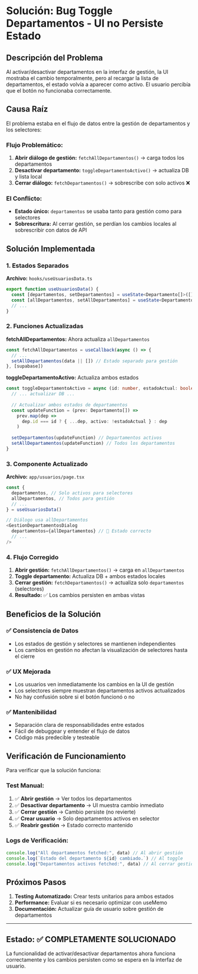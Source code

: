 # Solución: Bug Toggle Departamentos - UI no Persiste Estado

## Descripción del Problema

Al activar/desactivar departamentos en la interfaz de gestión, la UI mostraba el cambio temporalmente, pero al recargar la lista de departamentos, el estado volvía a aparecer como activo. El usuario percibía que el botón no funcionaba correctamente.

## Causa Raíz

El problema estaba en el flujo de datos entre la gestión de departamentos y los selectores:

### Flujo Problemático:
1. **Abrir diálogo de gestión:** `fetchAllDepartamentos()` → carga todos los departamentos
2. **Desactivar departamento:** `toggleDepartamentoActivo()` → actualiza DB y lista local 
3. **Cerrar diálogo:** `fetchDepartamentos()` → sobrescribe con solo activos ❌

### El Conflicto:
- **Estado único:** `departamentos` se usaba tanto para gestión como para selectores
- **Sobrescritura:** Al cerrar gestión, se perdían los cambios locales al sobrescribir con datos de API

## Solución Implementada

### 1. Estados Separados

**Archivo:** `hooks/useUsuariosData.ts`

```typescript
export function useUsuariosData() {
  const [departamentos, setDepartamentos] = useState<Departamento[]>([]) // Solo activos (selectores)
  const [allDepartamentos, setAllDepartamentos] = useState<Departamento[]>([]) // Todos (gestión)
  // ...
}
```

### 2. Funciones Actualizadas

**fetchAllDepartamentos:** Ahora actualiza `allDepartamentos`
```typescript
const fetchAllDepartamentos = useCallback(async () => {
  // ...
  setAllDepartamentos(data || []) // Estado separado para gestión
}, [supabase])
```

**toggleDepartamentoActivo:** Actualiza ambos estados
```typescript
const toggleDepartamentoActivo = async (id: number, estadoActual: boolean) => {
  // ... actualizar DB ...
  
  // Actualizar ambos estados de departamentos
  const updateFunction = (prev: Departamento[]) =>
    prev.map(dep =>
      dep.id === id ? { ...dep, activo: !estadoActual } : dep
    )
  
  setDepartamentos(updateFunction) // Departamentos activos
  setAllDepartamentos(updateFunction) // Todos los departamentos
}
```

### 3. Componente Actualizado

**Archivo:** `app/usuarios/page.tsx`

```typescript
const { 
  departamentos, // Solo activos para selectores
  allDepartamentos, // Todos para gestión
  // ...
} = useUsuariosData()

// Diálogo usa allDepartamentos
<GestionDepartamentosDialog
  departamentos={allDepartamentos} // 🎯 Estado correcto
  // ...
/>
```

### 4. Flujo Corregido

1. **Abrir gestión:** `fetchAllDepartamentos()` → carga en `allDepartamentos`
2. **Toggle departamento:** Actualiza DB + ambos estados locales
3. **Cerrar gestión:** `fetchDepartamentos()` → actualiza solo `departamentos` (selectores)
4. **Resultado:** ✅ Los cambios persisten en ambas vistas

## Beneficios de la Solución

### ✅ **Consistencia de Datos**
- Los estados de gestión y selectores se mantienen independientes
- Los cambios en gestión no afectan la visualización de selectores hasta el cierre

### ✅ **UX Mejorada**
- Los usuarios ven inmediatamente los cambios en la UI de gestión
- Los selectores siempre muestran departamentos activos actualizados
- No hay confusión sobre si el botón funcionó o no

### ✅ **Mantenibilidad**
- Separación clara de responsabilidades entre estados
- Fácil de debuggear y entender el flujo de datos
- Código más predecible y testeable

## Verificación de Funcionamiento

Para verificar que la solución funciona:

### Test Manual:
1. ✅ **Abrir gestión** → Ver todos los departamentos
2. ✅ **Desactivar departamento** → UI muestra cambio inmediato  
3. ✅ **Cerrar gestión** → Cambio persiste (no revierte)
4. ✅ **Crear usuario** → Solo departamentos activos en selector
5. ✅ **Reabrir gestión** → Estado correcto mantenido

### Logs de Verificación:
```typescript
console.log("All departamentos fetched:", data) // Al abrir gestión
console.log(`Estado del departamento ${id} cambiado.`) // Al toggle
console.log("Departamentos activos fetched:", data) // Al cerrar gestión
```

## Próximos Pasos

1. **Testing Automatizado:** Crear tests unitarios para ambos estados
2. **Performance:** Evaluar si es necesario optimizar con useMemo
3. **Documentación:** Actualizar guía de usuario sobre gestión de departamentos

---

## Estado: ✅ COMPLETAMENTE SOLUCIONADO

La funcionalidad de activar/desactivar departamentos ahora funciona correctamente y los cambios persisten como se espera en la interfaz de usuario. 